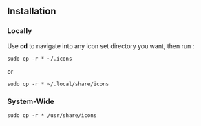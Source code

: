 ## Installation 

### Locally

Use **cd** to navigate into any icon set directory you want, then run :
```
sudo cp -r * ~/.icons
```
or 

```
sudo cp -r * ~/.local/share/icons
```

### System-Wide

```
sudo cp -r * /usr/share/icons
```

